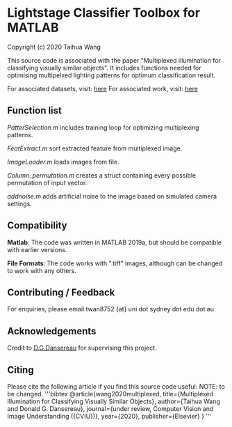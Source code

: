 # Lightstage Classifier Toolbox for MATLAB

Copyright (c) 2020 Taihua Wang

This source code is associated with the paper "Multiplexed illumination for classifying visually similar objects". 
It includes functions needed for optimising multipelxed lighting patterns for optimum classification result. 

For associated datasets, visit: [here](https://google.com)
For associated work, visit: [here](https://google.com)
## Function list

*PatterSelection.m* includes training loop for optimizing multiplexing patterns.

*FeatExtract.m* sort extracted feature from multiplexed image.

*ImageLoader.m* loads images from file.

*Column_permutation.m* creates a struct containing every possible permutation of input vector.

*addnoise.m* adds artificial noise to the image based on simulated camera settings.

## Compatibility

**Matlab**: The code was written in MATLAB 2019a, but should be compatible with earlier versions.

**File Formats**: The code works with ".tiff" images, although can be changed to work with any others.

## Contributing / Feedback
For enquiries, please email twan8752 {at} uni dot sydney dot edu dot au

## Acknowledgements
Credit to [D.G.Dansereau](https://dgd.vision/) for supervising this project.

## Citing
Please cite the following article if you find this source code useful:
NOTE: to be changed.
'''bibtex
@article{wang2020multiplexed,
  title={Multiplexed Illumination for Classifying Visually Similar Objects},
  author={Taihua Wang and Donald G. Dansereau},
  journal={under review, Computer Vision and Image Understanding ({CVIU})},
  year={2020},
  publisher={Elsevier}
}
'''


